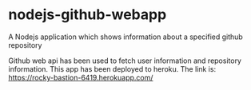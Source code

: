 # nodejs-github-webapp
A Nodejs application which shows information about a specified github repository

Github web api has been used to fetch user information and repository information. 
This app has been deployed to heroku.
The link is: https://rocky-bastion-6419.herokuapp.com/
